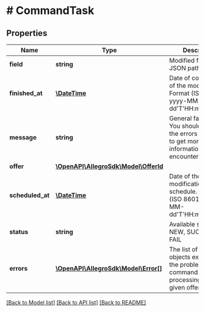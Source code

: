 # # CommandTask

## Properties

Name | Type | Description | Notes
------------ | ------------- | ------------- | -------------
**field** | **string** | Modified field as JSON path. | [optional]
**finished_at** | [**\DateTime**](\DateTime.md) | Date of completion of the modification. Format (ISO 8601) - yyyy-MM-dd&#39;T&#39;HH:mm:ss.SSSZ | [optional]
**message** | **string** | General fail reason. You should check the errors structure to get more detailed information of the encountered errors. | [optional]
**offer** | [**\OpenAPI\AllegroSdk\Model\OfferId**](OfferId.md) |  | [optional]
**scheduled_at** | [**\DateTime**](\DateTime.md) | Date of the modification schedule. Format (ISO 8601) - yyyy-MM-dd&#39;T&#39;HH:mm:ss.SSSZ | [optional]
**status** | **string** | Available statuses: NEW, SUCCESS, FAIL | [optional]
**errors** | [**\OpenAPI\AllegroSdk\Model\Error[]**](Error.md) | The list of error objects explaining the problems with command processing for the given offer. | [optional]

[[Back to Model list]](../../README.md#models) [[Back to API list]](../../README.md#endpoints) [[Back to README]](../../README.md)
